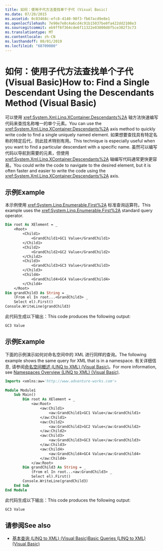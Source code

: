 ```yaml
---
title: 如何：使用子代方法查找单个子代 (Visual Basic)
ms.date: 07/20/2015
ms.assetid: 0c03468c-efc8-4140-98f3-fb67acd9e8e1
ms.openlocfilehash: 7e90e7e8c4a6cd4c91b15037be0fa422dd2108e3
ms.sourcegitcommit: eb9ff6f364cde6f11322e03800d8f5ce302f3c73
ms.translationtype: MT
ms.contentlocale: zh-CN
ms.lasthandoff: 08/01/2019
ms.locfileid: "68709080"
---
```

# <a name="how-to-find-a-single-descendant-using-the-descendants-method-visual-basic"></a><span data-ttu-id="8d92e-102">如何：使用子代方法查找单个子代 (Visual Basic)</span><span class="sxs-lookup"><span data-stu-id="8d92e-102">How to: Find a Single Descendant Using the Descendants Method (Visual Basic)</span></span>
<span data-ttu-id="8d92e-103">可以使用 <xref:System.Xml.Linq.XContainer.Descendants%2A> 轴方法快速编写代码来查找名称唯一的单个元素。</span><span class="sxs-lookup"><span data-stu-id="8d92e-103">You can use the <xref:System.Xml.Linq.XContainer.Descendants%2A> axis method to quickly write code to find a single uniquely named element.</span></span> <span data-ttu-id="8d92e-104">如果想要查找具有特定名称的特定后代，则此技术特别有用。</span><span class="sxs-lookup"><span data-stu-id="8d92e-104">This technique is especially useful when you want to find a particular descendant with a specific name.</span></span> <span data-ttu-id="8d92e-105">虽然可以编写代码以导航到需要的元素，但使用 <xref:System.Xml.Linq.XContainer.Descendants%2A> 轴编写代码通常更快更容易。</span><span class="sxs-lookup"><span data-stu-id="8d92e-105">You could write the code to navigate to the desired element, but it is often faster and easier to write the code using the <xref:System.Xml.Linq.XContainer.Descendants%2A> axis.</span></span>  
  
## <a name="example"></a><span data-ttu-id="8d92e-106">示例</span><span class="sxs-lookup"><span data-stu-id="8d92e-106">Example</span></span>  
 <span data-ttu-id="8d92e-107">本示例使用 <xref:System.Linq.Enumerable.First%2A> 标准查询运算符。</span><span class="sxs-lookup"><span data-stu-id="8d92e-107">This example uses the <xref:System.Linq.Enumerable.First%2A> standard query operator.</span></span>  
  
```vb  
Dim root As XElement = _  
    <Root>  
        <Child1>  
            <GrandChild1>GC1 Value</GrandChild1>  
        </Child1>  
        <Child2>  
            <GrandChild2>GC2 Value</GrandChild2>  
        </Child2>  
        <Child3>  
            <GrandChild3>GC3 Value</GrandChild3>  
        </Child3>  
        <Child4>  
            <GrandChild4>GC4 Value</GrandChild4>  
        </Child4>  
    </Root>  
Dim grandChild3 As String = _  
    (From el In root...<GrandChild3> _  
    Select el).First()  
Console.WriteLine(grandChild3)  
```  
  
 <span data-ttu-id="8d92e-108">此代码生成以下输出：</span><span class="sxs-lookup"><span data-stu-id="8d92e-108">This code produces the following output:</span></span>  
  
```  
GC3 Value  
```  
  
## <a name="example"></a><span data-ttu-id="8d92e-109">示例</span><span class="sxs-lookup"><span data-stu-id="8d92e-109">Example</span></span>  
 <span data-ttu-id="8d92e-110">下面的示例演示如何对命名空间中的 XML 进行同样的查询。</span><span class="sxs-lookup"><span data-stu-id="8d92e-110">The following example shows the same query for XML that is in a namespace.</span></span> <span data-ttu-id="8d92e-111">有关详细信息, 请参阅[命名空间概述 (LINQ to XML) (Visual Basic)](namespaces-overview-linq-to-xml.md)。</span><span class="sxs-lookup"><span data-stu-id="8d92e-111">For more information, see [Namespaces Overview (LINQ to XML) (Visual Basic)](namespaces-overview-linq-to-xml.md).</span></span>  
  
```vb  
Imports <xmlns:aw='http://www.adventure-works.com'>  
  
Module Module1  
    Sub Main()  
        Dim root As XElement = _  
            <aw:Root>  
                <aw:Child1>  
                    <aw:GrandChild1>GC1 Value</aw:GrandChild1>  
                </aw:Child1>  
                <aw:Child2>  
                    <aw:GrandChild2>GC2 Value</aw:GrandChild2>  
                </aw:Child2>  
                <aw:Child3>  
                    <aw:GrandChild3>GC3 Value</aw:GrandChild3>  
                </aw:Child3>  
                <aw:Child4>  
                    <aw:GrandChild4>GC4 Value</aw:GrandChild4>  
                </aw:Child4>  
            </aw:Root>  
        Dim grandChild3 As String = _  
            (From el In root...<aw:GrandChild3> _  
            Select el).First()  
        Console.WriteLine(grandChild3)  
    End Sub  
End Module  
```  
  
 <span data-ttu-id="8d92e-112">此代码生成以下输出：</span><span class="sxs-lookup"><span data-stu-id="8d92e-112">This code produces the following output:</span></span>  
  
```  
GC3 Value  
```  
  
## <a name="see-also"></a><span data-ttu-id="8d92e-113">请参阅</span><span class="sxs-lookup"><span data-stu-id="8d92e-113">See also</span></span>

- [<span data-ttu-id="8d92e-114">基本查询 (LINQ to XML) (Visual Basic)</span><span class="sxs-lookup"><span data-stu-id="8d92e-114">Basic Queries (LINQ to XML) (Visual Basic)</span></span>](../../../../visual-basic/programming-guide/concepts/linq/basic-queries-linq-to-xml.md)

